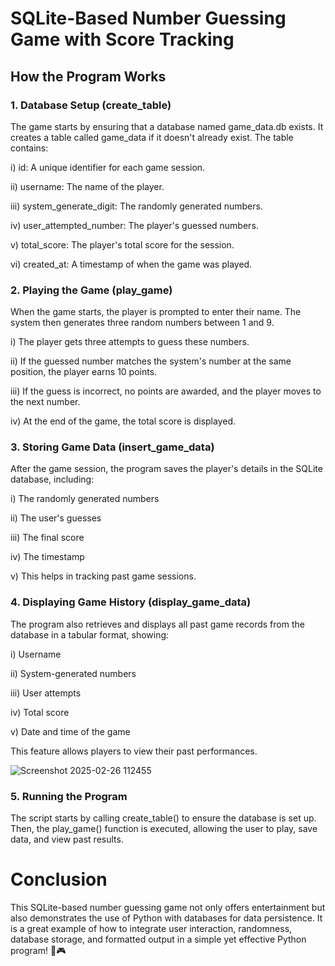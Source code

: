 
# SQLite-Based Number Guessing Game with Score Tracking

## How the Program Works
### 1. Database Setup (create_table)
The game starts by ensuring that a database named game_data.db exists. It creates a table called game_data if it doesn't already exist. The table contains:

i) id: A unique identifier for each game session.

ii) username: The name of the player.

iii) system_generate_digit: The randomly generated numbers.

iv) user_attempted_number: The player's guessed numbers.

v) total_score: The player's total score for the session.

vi) created_at: A timestamp of when the game was played.

### 2. Playing the Game (play_game)
When the game starts, the player is prompted to enter their name. The system then generates three random numbers between 1 and 9.

i) The player gets three attempts to guess these numbers.

ii) If the guessed number matches the system's number at the same position, the player earns 10 points.

iii) If the guess is incorrect, no points are awarded, and the player moves to the next number.

iv) At the end of the game, the total score is displayed.

### 3. Storing Game Data (insert_game_data)
After the game session, the program saves the player's details in the SQLite database, including:

i) The randomly generated numbers

ii) The user's guesses

iii) The final score

iv) The timestamp

v) This helps in tracking past game sessions.

### 4. Displaying Game History (display_game_data)
The program also retrieves and displays all past game records from the database in a tabular format, showing:

i) Username

ii) System-generated numbers

iii) User attempts

iv) Total score

v) Date and time of the game

This feature allows players to view their past performances.

![Screenshot 2025-02-26 112455](https://github.com/user-attachments/assets/65cdd9f7-29f9-482f-ba53-516d34a93267)

### 5. Running the Program
The script starts by calling create_table() to ensure the database is set up. Then, the play_game() function is executed, allowing the user to play, save data, and view past results.

# Conclusion
This SQLite-based number guessing game not only offers entertainment but also demonstrates the use of Python with databases for data persistence. It is a great example of how to integrate user interaction, randomness, database storage, and formatted output in a simple yet effective Python program! 🚀🎮



